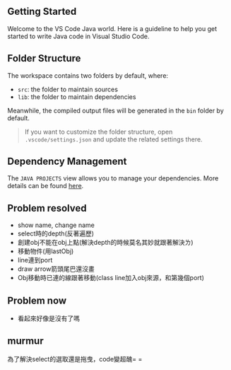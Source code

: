 ## Getting Started

Welcome to the VS Code Java world. Here is a guideline to help you get started to write Java code in Visual Studio Code.

## Folder Structure

The workspace contains two folders by default, where:

- `src`: the folder to maintain sources
- `lib`: the folder to maintain dependencies

Meanwhile, the compiled output files will be generated in the `bin` folder by default.

> If you want to customize the folder structure, open `.vscode/settings.json` and update the related settings there.

## Dependency Management

The `JAVA PROJECTS` view allows you to manage your dependencies. More details can be found [here](https://github.com/microsoft/vscode-java-dependency#manage-dependencies).
## Problem resolved
- show name, change name
- select時的depth(反著遍歷)
- 創建obj不能在obj上點(解決depth的時候莫名其妙就跟著解決ㄌ)
- 移動物件(用lastObj)
- line連到port
- draw arrow箭頭尾巴還沒畫
- Obj移動時已連的線跟著移動(class line加入obj來源，和第幾個port) 
## Problem now
- 看起來好像是沒有了嗎
## murmur
為了解決select的選取還是拖曳，code變超醜= =
